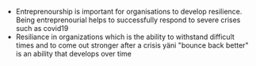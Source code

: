 - Entreprenourship is important for organisations to develop resilience. Being entreprenourial helps to successfully respond to severe crises such as covid19
- Resiliance in organizations which is the ability to withstand difficult times and to come out stronger after a crisis yäni "bounce back better" is an ability that develops over time


#